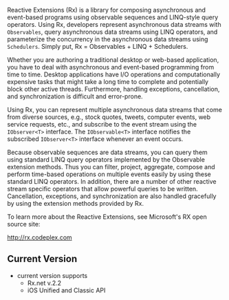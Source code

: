 Reactive Extensions (Rx) is a library for composing asynchronous
and event-based programs using observable sequences and LINQ-style
query operators. Using Rx, developers represent asynchronous data
streams with `Observables`, query asynchronous data streams using LINQ
operators, and parameterize the concurrency in the asynchronous data
streams using `Schedulers`. Simply put, Rx = Observables + LINQ +
Schedulers.

Whether you are authoring a traditional desktop or web-based
application, you have to deal with asynchronous and event-based
programming from time to time. Desktop applications have I/O
operations and computationally expensive tasks that might take a long
time to complete and potentially block other active
threads. Furthermore, handling exceptions, cancellation, and
synchronization is difficult and error-prone.

Using Rx, you can represent multiple asynchronous data streams that
come from diverse sources, e.g., stock quotes, tweets, computer events,
web service requests, etc., and subscribe to the event stream using
the `IObserver<T>` interface. The `IObservable<T>` interface notifies the
subscribed `IObserver<T>` interface whenever an event occurs.

Because observable sequences are data streams, you can query them
using standard LINQ query operators implemented by the Observable
extension methods. Thus you can filter, project, aggregate, compose
and perform time-based operations on multiple events easily by using
these standard LINQ operators. In addition, there are a number of
other reactive stream specific operators that allow powerful queries
to be written.  Cancellation, exceptions, and synchronization are also
handled gracefully by using the extension methods provided by Rx.

To learn more about the Reactive Extensions, see Microsoft's 
RX open source site:

   http://rx.codeplex.com

## Current Version

*	current version supports 
	*	Rx.net v.2.2
	*	iOS Unified and Classic API
	